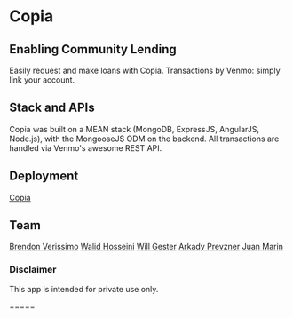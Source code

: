 # Copia

## Enabling Community Lending

Easily request and make loans with Copia. Transactions by Venmo: simply link your account.

## Stack and APIs

Copia was built on a MEAN stack (MongoDB, ExpressJS, AngularJS, Node.js), with the MongooseJS ODM on the backend. All transactions are handled via Venmo's awesome REST API. 

## Deployment

[Copia](https://copia-master.herokuapp.com)

## Team

[Brendon Verissimo](https://github.com/brendonv)
[Walid Hosseini](https://github.com/caasjj)
[Will Gester](https://github.com/wgester)
[Arkady Prevzner](https://github.com/arkadyp)
[Juan Marin](https://github.com/juanmarinbear)

### Disclaimer

This app is intended for private use only. 




=====
